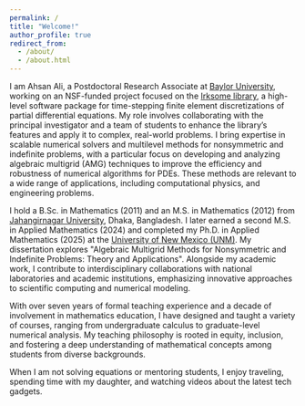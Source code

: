 ```yaml
---
permalink: /
title: "Welcome!"
author_profile: true
redirect_from: 
  - /about/
  - /about.html
---
```


<style>
body {
  background-image: url("/assets/images/baylor-watermark.png") !important;
  background-repeat: no-repeat !important;
  background-position: center !important;
  background-size: 700px auto !important;
}
</style>

I am Ahsan Ali, a Postdoctoral Research Associate at [Baylor University](https://www.baylor.edu/), working on an NSF-funded project focused on the [Irksome library](https://www.firedrakeproject.org/Irksome/), a high-level software package for time-stepping finite element discretizations of partial differential equations. My role involves collaborating with the principal investigator and a team of students to enhance the library’s features and apply it to complex, real-world problems. I bring expertise in scalable numerical solvers and multilevel methods for nonsymmetric and indefinite problems, with a particular focus on developing and analyzing algebraic multigrid (AMG) techniques to improve the efficiency and robustness of numerical algorithms for PDEs. These methods are relevant to a wide range of applications, including computational physics, and engineering problems.

I hold a B.Sc. in Mathematics (2011) and an M.S. in Mathematics (2012) from [Jahangirnagar University](https://juniv.edu/), Dhaka, Bangladesh. I later earned a second M.S. in Applied Mathematics (2024) and completed my Ph.D. in Applied Mathematics (2025) at the [University of New Mexico (UNM)](https://www.unm.edu/). My dissertation explores "Algebraic Multigrid Methods for Nonsymmetric and Indefinite Problems: Theory and Applications". Alongside my academic work, I contribute to interdisciplinary collaborations with national laboratories and academic institutions, emphasizing innovative approaches to scientific computing and numerical modeling.

With over seven years of formal teaching experience and a decade of involvement in mathematics education, I have designed and taught a variety of courses, ranging from undergraduate calculus to graduate-level numerical analysis. My teaching philosophy is rooted in equity, inclusion, and fostering a deep understanding of mathematical concepts among students from diverse backgrounds.

When I am not solving equations or mentoring students, I enjoy traveling, spending time with my daughter, and watching videos about the latest tech gadgets.
